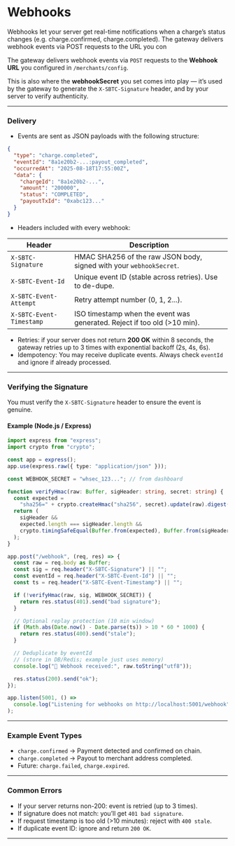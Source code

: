# Webhooks

Webhooks let your server get real-time notifications when a charge’s status
changes (e.g. charge.confirmed, charge.completed). The gateway delivers
webhook events via POST requests to the URL you con

The gateway delivers webhook events via `POST` requests to the **Webhook URL** you configured in `/merchants/config`.

This is also where the **webhookSecret** you set comes into play — it’s used by the gateway to generate the `X-SBTC-Signature` header, and by your server to verify authenticity.

---

### Delivery

- Events are sent as JSON payloads with the following structure:

```json
{
  "type": "charge.completed",
  "eventId": "8a1e20b2-...:payout_completed",
  "occurredAt": "2025-08-18T17:55:00Z",
  "data": {
    "chargeId": "8a1e20b2-...",
    "amount": "200000",
    "status": "COMPLETED",
    "payoutTxId": "0xabc123..."
  }
}
```

- Headers included with every webhook:

| Header                   | Description                                                              |
| ------------------------ | ------------------------------------------------------------------------ |
| `X-SBTC-Signature`       | HMAC SHA256 of the raw JSON body, signed with your `webhookSecret`.      |
| `X-SBTC-Event-Id`        | Unique event ID (stable across retries). Use to de-dupe.                 |
| `X-SBTC-Event-Attempt`   | Retry attempt number (0, 1, 2...).                                       |
| `X-SBTC-Event-Timestamp` | ISO timestamp when the event was generated. Reject if too old (>10 min). |

- Retries: if your server does not return **200 OK** within 8 seconds, the gateway retries up to 3 times with exponential backoff (2s, 4s, 6s).
- Idempotency: You may receive duplicate events. Always check `eventId` and ignore if already processed.

---

### Verifying the Signature

You must verify the `X-SBTC-Signature` header to ensure the event is genuine.

#### Example (Node.js / Express)

```ts
import express from "express";
import crypto from "crypto";

const app = express();
app.use(express.raw({ type: "application/json" }));

const WEBHOOK_SECRET = "whsec_123..."; // from dashboard

function verifyHmac(raw: Buffer, sigHeader: string, secret: string) {
  const expected =
    "sha256=" + crypto.createHmac("sha256", secret).update(raw).digest("hex");
  return (
    sigHeader &&
    expected.length === sigHeader.length &&
    crypto.timingSafeEqual(Buffer.from(expected), Buffer.from(sigHeader))
  );
}

app.post("/webhook", (req, res) => {
  const raw = req.body as Buffer;
  const sig = req.header("X-SBTC-Signature") || "";
  const eventId = req.header("X-SBTC-Event-Id") || "";
  const ts = req.header("X-SBTC-Event-Timestamp") || "";

  if (!verifyHmac(raw, sig, WEBHOOK_SECRET)) {
    return res.status(401).send("bad signature");
  }

  // Optional replay protection (10 min window)
  if (Math.abs(Date.now() - Date.parse(ts)) > 10 * 60 * 1000) {
    return res.status(400).send("stale");
  }

  // Deduplicate by eventId
  // (store in DB/Redis; example just uses memory)
  console.log("📩 Webhook received:", raw.toString("utf8"));

  res.status(200).send("ok");
});

app.listen(5001, () =>
  console.log("Listening for webhooks on http://localhost:5001/webhook")
);
```

---

### Example Event Types

- `charge.confirmed` → Payment detected and confirmed on chain.
- `charge.completed` → Payout to merchant address completed.
- Future: `charge.failed`, `charge.expired`.

---

### Common Errors

- If your server returns non-200: event is retried (up to 3 times).
- If signature does not match: you’ll get `401 bad signature`.
- If request timestamp is too old (>10 minutes): reject with `400 stale`.
- If duplicate event ID: ignore and return `200 OK`.

---
